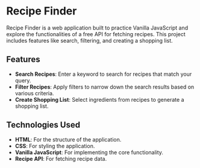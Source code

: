 # Recipe Finder

Recipe Finder is a web application built to practice Vanilla JavaScript and explore the functionalities of a free API for fetching recipes. This project includes features like search, filtering, and creating a shopping list.

## Features

- **Search Recipes**: Enter a keyword to search for recipes that match your query.
- **Filter Recipes**: Apply filters to narrow down the search results based on various criteria.
- **Create Shopping List**: Select ingredients from recipes to generate a shopping list.

## Technologies Used

- **HTML**: For the structure of the application.
- **CSS**: For styling the application.
- **Vanilla JavaScript**: For implementing the core functionality.
- **Recipe API**: For fetching recipe data.
